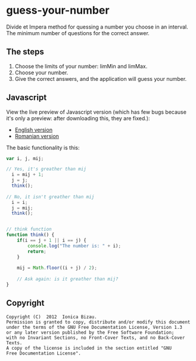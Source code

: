 guess-your-number
=================

Divide et Impera method for quessing a number you choose in an interval.
The minimum number of questions for the correct answer.

## The steps
1. Choose the limits of your number: limMin and limMax.
2. Choose your number.
3. Give the correct answers, and the application will guess your number.

## Javascript

View the live preview of Javascript version (which has few bugs because it's only a preview: after downloading this, they are fixed.):

 - [English version](http://htmlpreview.github.com/?https://raw.github.com/IonicaBizau/guess-your-number/master/Javascript/en.html)
 - [Romanian version](http://htmlpreview.github.com/?https://raw.github.com/IonicaBizau/guess-your-number/master/Javascript/ro.html)

The basic functionality is this:

```js
var i, j, mij;

// Yes, it's greather than mij
  i = mij + 1;
  j = j;
  think();
 
// No, it isn't greather than mij
  i = i;
  j = mij;
  think();


// think function
function think() {
    if(i == j + 1 || i == j) {
        console.log("The number is: " + i);
        return;
    }
    
    mij = Math.floor((i + j) / 2);
    
    // Ask again: is it greather than mij?
}
```

## Copyright
    Copyright (C)  2012  Ionica Bizau.
    Permission is granted to copy, distribute and/or modify this document
    under the terms of the GNU Free Documentation License, Version 1.3
    or any later version published by the Free Software Foundation;
    with no Invariant Sections, no Front-Cover Texts, and no Back-Cover Texts.
    A copy of the license is included in the section entitled "GNU
    Free Documentation License".
